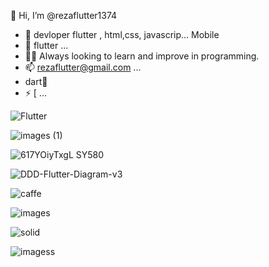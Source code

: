 
 👋 Hi, I’m @rezaflutter1374
- 👀 devloper flutter , html,css, javascrip... Mobile 
- 🌱  flutter ...
- 🧑‍💻 Always looking to learn and improve in programming.
- 📫 rezaflutter@gmail.com  ...
- dart💪
- ⚡ [ ...


![Flutter](https://github.com/user-attachments/assets/1f9b1b19-c9d9-4555-bcf4-ee5d30ac370a)











![images (1)](https://github.com/user-attachments/assets/b4d998bf-ad9a-4636-9bab-0630d4f80811)











![617YOiyTxgL _SY580_](https://github.com/user-attachments/assets/e7ed482d-e44f-461f-93eb-6b3496c901ee)















![DDD-Flutter-Diagram-v3](https://github.com/user-attachments/assets/531ad9a2-f8df-4ccc-a76f-861cef9b7fa9)















![caffe](https://github.com/user-attachments/assets/128d44bf-642e-440a-ac69-35bc9a759dc5)

















![images](https://github.com/user-attachments/assets/b425aae8-3834-4015-9485-f7ef8c0d0400)










![solid](https://github.com/user-attachments/assets/83ca4919-00b8-4e0e-97c3-c7316db68f2a)








![imagess](https://github.com/user-attachments/assets/6f2c7033-c7db-4aa3-9bd0-ff42e158aa1a)












